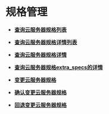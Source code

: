 # 规格管理<a name="ZH-CN_TOPIC_0020212655"></a>

-   **[查询云服务器规格列表](查询云服务器规格列表.md)**  

-   **[查询云服务器规格详情列表](查询云服务器规格详情列表.md)**  

-   **[查询云服务器规格详情](查询云服务器规格详情.md)**  

-   **[查询云服务器规格extra\_specs的详情](查询云服务器规格extra_specs的详情.md)**  

-   **[变更云服务器规格](变更云服务器规格（OpenStack原生）.md)**  

-   **[确认变更云服务器规格](确认变更云服务器规格.md)**  

-   **[回退变更云服务器规格](回退变更云服务器规格.md)**  


